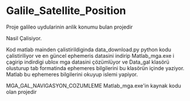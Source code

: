# Galile_Satellite_Position

Proje galileo uydularinin anlik konumu bulan projedir

Nasil Çalisiyor.

Kod matlab mainden çalistirildiginda data_download.py python kodu çalistiriliyor 
ve en güncel ephemeris datasini indirip Matlab_mga.exe i çagirip indirdigi ublox mga datasini çözümlüyor
ve Data_gal klasörü olusturup tab formatinda ephemeres bilgilerini bu klasörün içinde yaziyor.
Matlab bu ephemeres bilgilerini okuyup islemi yapiyor.

MGA_GAL_NAVIGASYON_COZUMLEME Matlab_mga.exe'in kaynak kodu olan projedir
